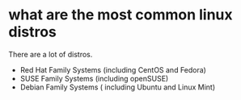 # what are the most common linux distros

There are a lot of distros. 

- Red Hat Family Systems (including CentOS and Fedora)
- SUSE Family Systems (including openSUSE)
- Debian Family Systems ( including Ubuntu and Linux Mint)

